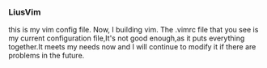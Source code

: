 ### LiusVim

this is my vim config file. Now, I building vim. The .vimrc file that you see is my current configuration file,It's not good enough,as it puts everything together.It meets my needs now and I will continue to modify it if there are problems in the future.


